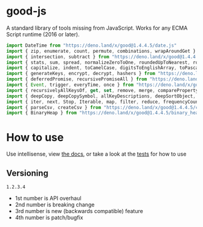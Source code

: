 # good-js

A standard library of tools missing from JavaScript. Works for any ECMA Script runtime (2016 or later).

```js
import DateTime from "https://deno.land/x/good@1.4.4.5/date.js"
import { zip, enumerate, count, permute, combinations, wrapAroundGet } from "https://deno.land/x/good@1.4.4.5/array.js"
import { intersection, subtract } from "https://deno.land/x/good@1.4.4.5/set.js"
import { stats, sum, spread, normalizeZeroToOne, roundedUpToNearest, roundedDownToNearest } from "https://deno.land/x/good@1.4.4.5/math.js"
import { capitalize, indent, toCamelCase, digitsToEnglishArray, toPascalCase, toKebabCase, toSnakeCase, toScreamingtoKebabCase, toScreamingtoSnakeCase, toRepresentation, toString, regex, escapeRegexMatch, escapeRegexReplace, extractFirst, isValidIdentifier } from "https://deno.land/x/good@1.4.4.5/string.js"
import { generateKeys, encrypt, decrypt, hashers } from "https://deno.land/x/good@1.4.4.5/encryption.js"
import { deferredPromise, recursivePromiseAll } from "https://deno.land/x/good@1.4.4.5/async.js"
import { Event, trigger, everyTime, once } from "https://deno.land/x/good@1.4.4.5/events.js"
import { recursivelyAllKeysOf, get, set, remove, merge, compareProperty } from "https://deno.land/x/good@1.4.4.5/object.js"
import { deepCopy, deepCopySymbol, allKeyDescriptions, deepSortObject, shallowSortObject, isGeneratorType,isAsyncIterable, isSyncIterable, isTechnicallyIterable, isSyncIterableObjectOrContainer, allKeys } from "https://deno.land/x/good@1.4.4.5/value.js"
import { iter, next, Stop, Iterable, map, filter, reduce, frequencyCount, zip, count, enumerate, permute, combinations, slices, asyncIteratorToList, concurrentlyTransform, forkBy } from "https://deno.land/x/good@1.4.4.5/iterable.js"
import { parseCsv, createCsv } from "https://deno.land/x/good@1.4.4.5/csv.js"
import { BinaryHeap } from "https://deno.land/x/good@1.4.4.5/binary_heap.js"
```


# How to use

Use intellisense, view [the docs](https://deno.land/x/good?doc), or take a look at the [tests](https://github.com/jeff-hykin/good-js/tree/master/tests) for how to use

## Versioning

`1.2.3.4`
- 1st number is API overhaul
- 2nd number is breaking change
- 3rd number is new (backwards compatible) feature 
- 4th number is patch/bugfix